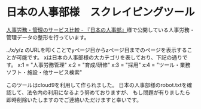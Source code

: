 # 日本の人事部様　スクレイピングツール 
[人事労務・管理のサービス比較 - 『日本の人事部』](https://jinjibu.jp/service/list/1/?lc=1&mc=&sc=&pca=&ts=&dl=&k=)様で公開している人事労務・管理データの整形を行っています。 

../x/y/z
のURLを叩くことでyページ目からzページ目までのページを表示することが可能です。
xは日本の人事部様の大カテゴリを表しており、下記の通りです。
x:1 = "人事労務管理"
x:2 = "育成/研修"
x:3 = "採用"
x:4 = "ツール・業務ソフト・施設・他サービス検索"

このツールはcloud9を利用して作られました。 
日本の人事部様のrobot.txtを確認して、法令内の利用になるよう努めておりますが、 
もし問題が有りましたら即時削除いたしますのでご連絡いただけますと幸いです。 